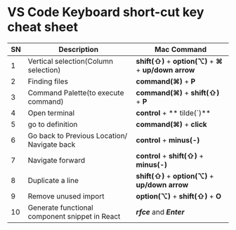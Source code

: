 # VS Code Keyboard short-cut key cheat sheet
| SN | Description | Mac Command |
| -- | ----------- | ----------- |
| 1 | Vertical selection(Column selection) | **shift(⇧)** + **option(⌥)** + ****⌘**** + **up/down arrow** |
| 2 | Finding files | **command(⌘)** + **P** |
| 3 | Command Palette(to execute command) | **command(⌘)** + **shift(⇧)** + **P** |
| 4 | Open terminal | **control** + ** tilde(`)**  |
| 5 | go to definition | **command(⌘)** + **click** |
| 6 | Go back to Previous Location/ Navigate back | **control** + **minus(-)** |
| 7 | Navigate forward | **control** + **shift(⇧)** + **minus(-)** |
| 8 | Duplicate a line | **shift(⇧)** + **option(⌥)** + **up/down arrow** |
| 9 | Remove unused import | **option(⌥)** + **shift(⇧)** + **O** |
| 10 | Generate functional component snippet in React | ***rfce*** and ***Enter*** 
